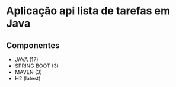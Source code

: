 # Aplicação api lista de tarefas em Java

## Componentes

- JAVA (17)
- SPRING BOOT (3)
- MAVEN (3)
- H2 (latest)